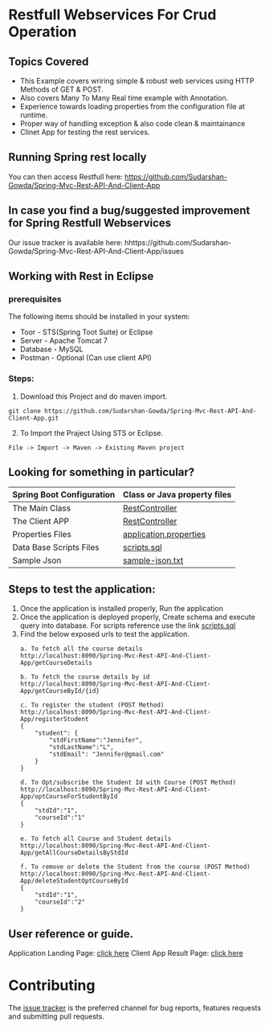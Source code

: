 # Restfull Webservices For Crud Operation

## Topics Covered
* This Example covers wriring simple & robust web services using HTTP Methods of GET & POST.
* Also covers Many To Many Real time example with Annotation.
* Experience towards loading properties from the configuration file at runtime.
* Proper way of handling exception & also code clean & maintainance
* Clinet App for testing the rest services.


## Running Spring rest locally

You can then access Restfull here: https://github.com/Sudarshan-Gowda/Spring-Mvc-Rest-API-And-Client-App


## In case you find a bug/suggested improvement for Spring Restfull Webservices
Our issue tracker is available here: hhttps://github.com/Sudarshan-Gowda/Spring-Mvc-Rest-API-And-Client-App/issues


## Working with Rest in Eclipse

### prerequisites
The following items should be installed in your system:
* Toor - STS(Spring Toot Suite) or Eclipse
* Server - Apache Tomcat 7
* Database - MySQL
* Postman - Optional (Can use client API)

### Steps:

1) Download this Project and do maven import.
```
git clone https://github.com/Sudarshan-Gowda/Spring-Mvc-Rest-API-And-Client-App.git
```
2) To Import the Praject Using STS or Eclipse.
```
File -> Import -> Maven -> Existing Maven project
```


## Looking for something in particular?

|Spring Boot Configuration | Class or Java property files  |
|--------------------------|---|
|The Main Class | [RestController](https://github.com/Sudarshan-Gowda/Spring-Mvc-Rest-API-And-Client-App/blob/master/src/main/java/com/star/sud/controller/RestController.java) |
|The Client APP | [RestController](https://github.com/Sudarshan-Gowda/Spring-Mvc-Rest-API-And-Client-App/blob/master/src/main/java/com/star/sud/client/app/RestClientApp.java) |
|Properties Files | [application.properties](https://github.com/Sudarshan-Gowda/Spring-Mvc-Rest-API-And-Client-App/blob/master/src/main/resources/application.properties) |
|Data Base Scripts Files | [scripts.sql](https://github.com/Sudarshan-Gowda/Spring-Mvc-Rest-API-And-Client-App/blob/master/src/main/resources/scripts.sql) |
|Sample Json | [sample-json.txt](https://github.com/Sudarshan-Gowda/Spring-Mvc-Rest-API-And-Client-App/blob/master/src/main/resources/sample-json.txt) |

## Steps to test the application:

1) Once the application is installed properly, Run the application
2) Once the application is deployed properly, Create schema and execute query into database. 
   For scripts reference use the link [scripts.sql](https://github.com/Sudarshan-Gowda/Spring-Mvc-Rest-API-And-Client-App/blob/master/src/main/resources/scripts.sql)
3) Find the below exposed urls to test the application.
	```	
	a. To fetch all the course details
	http://localhost:8090/Spring-Mvc-Rest-API-And-Client-App/getCourseDetails

	b. To fetch the course details by id
	http://localhost:8090/Spring-Mvc-Rest-API-And-Client-App/getCourseById/{id}

	c. To register the student (POST Method)
	http://localhost:8090/Spring-Mvc-Rest-API-And-Client-App/registerStudent
	{
		"student": {
			"stdFirstName":"Jennifer",
			"stdLastName":"L",
			"stdEmail": "Jennifer@gmail.com"
		}
	}

	d. To Opt/subscribe the Student Id with Course (POST Method)
	http://localhost:8090/Spring-Mvc-Rest-API-And-Client-App/optCourseForStudentById
	{
		"stdId":"1",
		"courseId":"1"
	}

	e. To fetch all Course and Student details
	http://localhost:8090/Spring-Mvc-Rest-API-And-Client-App/getAllCourseDetailsByStdId

	f. To remove or delete the Student from the course (POST Method)
	http://localhost:8090/Spring-Mvc-Rest-API-And-Client-App/deleteStudentOptCourseById
	{
		"stdId":"1",
		"courseId":"2"
	}
	```
   
## User reference or guide.
  Application Landing Page: [click here](https://github.com/Sudarshan-Gowda/Spring-Mvc-Rest-API-And-Client-App/blob/master/docs/picture1.png)
  Client App Result Page: [click here](https://github.com/Sudarshan-Gowda/Spring-Mvc-Rest-API-And-Client-App/blob/master/docs/picture9.png)

# Contributing

The [issue tracker](https://github.com/Sudarshan-Gowda/Spring-Mvc-Rest-API-And-Client-App/issues) is the preferred channel for bug reports, features requests and submitting pull requests.

